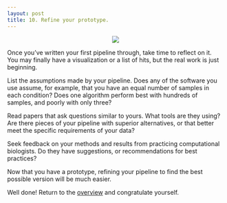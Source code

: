```yaml
---
layout: post
title: 10. Refine your prototype.
---
```


<p align="center">
  <img src="https://media.giphy.com/media/W5ZUxqXT1lmiysXsDE/giphy.gif">
</p>


Once you’ve written your first pipeline through, take time to reflect on it. You may finally have a visualization or a list of hits, but the real work is just beginning.

List the assumptions made by your pipeline. Does any of the software you use assume, for example, that you have an equal number of samples in each condition? Does one algorithm perform best with hundreds of samples, and poorly with only three?

Read papers that ask questions similar to yours. What tools are they using? Are there pieces of your pipeline with superior alternatives, or that better meet the specific requirements of your data?

Seek feedback on your methods and results from practicing computational biologists. Do they have suggestions, or recommendations for best practices?

Now that you have a prototype, refining your pipeline to find the best possible version will be much easier.

Well done! Return to the [overview](https://kmuench.github.io/2020/03/18/ten-steps-to-bioinf/) and congratulate yourself.
